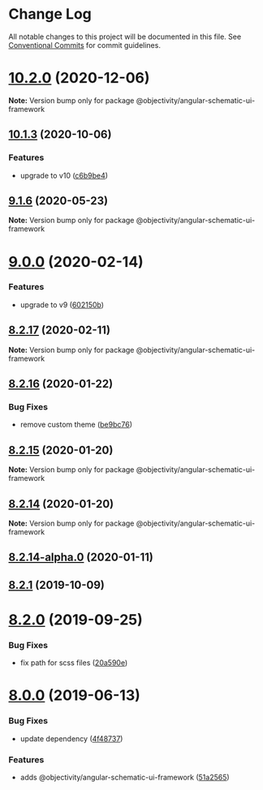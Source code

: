 # Change Log

All notable changes to this project will be documented in this file.
See [Conventional Commits](https://conventionalcommits.org) for commit guidelines.

# [10.2.0](https://github.com/ObjectivityLtd/angular-schematics/compare/v10.1.3...v10.2.0) (2020-12-06)

**Note:** Version bump only for package @objectivity/angular-schematic-ui-framework





## [10.1.3](https://github.com/ObjectivityLtd/angular-schematics/compare/v9.1.6...v10.1.3) (2020-10-06)


### Features

* upgrade to v10 ([c6b9be4](https://github.com/ObjectivityLtd/angular-schematics/commit/c6b9be498010b6386299f07f90e9534342fdad4e))





## [9.1.6](https://github.com/ObjectivityLtd/angular-schematics/compare/v9.0.0...v9.1.6) (2020-05-23)

**Note:** Version bump only for package @objectivity/angular-schematic-ui-framework






# [9.0.0](https://github.com/ObjectivityLtd/angular-schematics/compare/v8.2.17...v9.0.0) (2020-02-14)


### Features

* upgrade to v9 ([602150b](https://github.com/ObjectivityLtd/angular-schematics/commit/602150bd090663842368dfe5bb8cfc6020625d80))





## [8.2.17](https://github.com/ObjectivityLtd/angular-schematics/compare/v8.2.16...v8.2.17) (2020-02-11)

**Note:** Version bump only for package @objectivity/angular-schematic-ui-framework





## [8.2.16](https://github.com/ObjectivityLtd/angular-schematics/compare/v8.2.15...v8.2.16) (2020-01-22)


### Bug Fixes

* remove custom theme ([be9bc76](https://github.com/ObjectivityLtd/angular-schematics/commit/be9bc76a8e6819b68f238ab100ebf0504e4c2027))






## [8.2.15](https://github.com/ObjectivityLtd/angular-schematics/compare/v8.2.14...v8.2.15) (2020-01-20)

**Note:** Version bump only for package @objectivity/angular-schematic-ui-framework





## [8.2.14](https://github.com/ObjectivityLtd/angular-schematics/compare/v8.2.14-alpha.0...v8.2.14) (2020-01-20)

**Note:** Version bump only for package @objectivity/angular-schematic-ui-framework






## [8.2.14-alpha.0](https://github.com/ObjectivityLtd/angular-schematics/compare/8.2.1...v8.2.14-alpha.0) (2020-01-11)



## [8.2.1](https://github.com/ObjectivityLtd/angular-schematics/compare/8.2.0...8.2.1) (2019-10-09)



# [8.2.0](https://github.com/ObjectivityLtd/angular-schematics/compare/8.0.0...8.2.0) (2019-09-25)


### Bug Fixes

* fix path for scss files ([20a590e](https://github.com/ObjectivityLtd/angular-schematics/commit/20a590eb34cebdcdc00969d4cce5b9d61af3deb1))



# [8.0.0](https://github.com/ObjectivityLtd/angular-schematics/compare/0.1.0-alpha.1...8.0.0) (2019-06-13)


### Bug Fixes

* update dependency ([4f48737](https://github.com/ObjectivityLtd/angular-schematics/commit/4f48737fe4637f48dfbd300224c7a9c84bcd8c78))


### Features

* adds @objectivity/angular-schematic-ui-framework ([51a2565](https://github.com/ObjectivityLtd/angular-schematics/commit/51a2565911ecff5222120bdebb437b32079a7e36))
